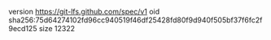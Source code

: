 version https://git-lfs.github.com/spec/v1
oid sha256:75d64274102fd96cc940519f46df25428fd80f9d940f505bf37f6fc2f9ecd125
size 12322
